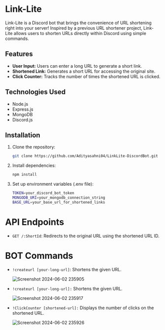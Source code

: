 # Link-Lite

Link-Lite is a Discord bot that brings the convenience of URL shortening right into your server! Inspired by a previous URL shortener project, Link-Lite allows users to shorten URLs directly within Discord using simple commands.

## Features

- **User Input:** Users can enter a long URL to generate a short link.
- **Shortened Link:** Generates a short URL for accessing the original site.
- **Click Counter:** Tracks the number of times the shortened URL is clicked.

## Technologies Used

- Node.js
- Express.js
- MongoDB
- Discord.js

## Installation

1. Clone the repository:

   ```bash
   git clone https://github.com/Adityasahni04/LinkLite-DiscordBot.git
2. Install dependencies:

   ```bash
   npm install
2. Set up environment variables (.env file):

   ```bash
   TOKEN=your_discord_bot_token
   MONGODB_URI=your_mongodb_connection_string
   BASE_URL=your_base_url_for_shortened_links

# API Endpoints

- `GET /:ShortId`: Redirects to the original URL using the shortened URL ID.

# BOT Commands
- `!createurl [your-long-url]`: Shortens the given URL.

   ![Screenshot 2024-06-02 235905](https://github.com/Adityasahni04/URL-Shortener/assets/165515938/aa86a668-cc80-4abd-992d-c229e51a4de1)

- `!createurl [your-long-url]:` Shortens the given URL.

   ![Screenshot 2024-06-02 235917](https://github.com/Adityasahni04/URL-Shortener/assets/165515938/9eef36fc-1850-47ab-8963-3163bc0dde17)


- `!ClickCounter [shortened-url]:` Displays the number of clicks on the shortened URL.

  
   ![Screenshot 2024-06-02 235926](https://github.com/Adityasahni04/URL-Shortener/assets/165515938/e16aabde-98d7-4ef6-ba6a-a990e0217603)
